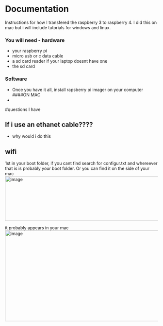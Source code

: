# Documentation
Instructions for how I transfered the raspberry 3 to raspberry 4. I did this on mac but i will include tutorials for windows and linux.
### You will need - hardware
- your raspberry pi
- micro usb or c data cable
- a sd card reader if your laptop doesnt have one
- the sd card

### Software
- Once you have it all, install rapsberry pi imager on your computer 
####ON MAC
- 
#questions I have
## If i use an ethanet cable????
- why would i do this


## wifi
1st in your boot folder, if you cant find search for configur.txt and whereever that is is probably your boot folder. Or you can find it on the side of your mac
<img width="576" height="147" alt="image" src="https://github.com/user-attachments/assets/d75a443f-0a7d-430e-a30d-9376774c0509" />

it probably appears in your mac 
<img width="604" height="299" alt="image" src="https://github.com/user-attachments/assets/cce39aa9-c68b-4fee-a125-f018cf945b72" />

